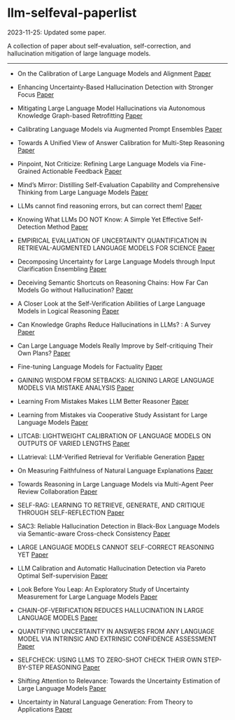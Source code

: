 # llm-selfeval-paperlist
2023-11-25: Updated some paper. 

A collection of paper about self-evaluation, self-correction, and hallucination mitigation of large language models. 

-------------------------------------

- On the Calibration of Large Language Models and Alignment
[Paper](https://arxiv.org/pdf/2311.13240.pdf)

- Enhancing Uncertainty-Based Hallucination Detection with Stronger Focus
[Paper](https://arxiv.org/pdf/2311.13230.pdf)

- Mitigating Large Language Model Hallucinations via Autonomous Knowledge Graph-based Retrofitting
[Paper](https://arxiv.org/pdf/2311.13314.pdf)

- Calibrating Language Models via Augmented Prompt Ensembles
[Paper](https://openreview.net/pdf?id=L0dc4wqbNs)

- Towards A Unified View of Answer Calibration for Multi-Step Reasoning
[Paper](https://arxiv.org/abs/2311.09101)

- Pinpoint, Not Criticize: Refining Large Language Models via Fine-Grained Actionable Feedback
[Paper](https://arxiv.org/pdf/2311.09336.pdf)

- Mind’s Mirror: Distilling Self-Evaluation Capability and Comprehensive Thinking from Large Language Models
[Paper](https://arxiv.org/abs/2311.09214)

- LLMs cannot find reasoning errors, but can correct them!
[Paper](https://arxiv.org/abs/2311.08516)

- Knowing What LLMs DO NOT Know: A Simple Yet Effective Self-Detection Method
[Paper](https://paperswithcode.com/paper/knowing-what-llms-do-not-know-a-simple-yet)

- EMPIRICAL EVALUATION OF UNCERTAINTY QUANTIFICATION IN RETRIEVAL-AUGMENTED LANGUAGE MODELS FOR SCIENCE
[Paper](https://arxiv.org/pdf/2311.09358.pdf)

- Decomposing Uncertainty for Large Language Models through Input Clarification Ensembling
[Paper](https://arxiv.org/abs/2311.08718)

- Deceiving Semantic Shortcuts on Reasoning Chains: How Far Can Models Go without Hallucination?
[Paper](https://arxiv.org/abs/2311.08718)

- A Closer Look at the Self-Verification Abilities of Large Language Models in Logical Reasoning
[Paper](https://arxiv.org/abs/2311.07954)

- Can Knowledge Graphs Reduce Hallucinations in LLMs? : A Survey
[Paper](https://arxiv.org/abs/2311.07914)

- Can Large Language Models Really Improve by Self-critiquing Their Own Plans?
[Paper](https://arxiv.org/abs/2310.08118)

- Fine-tuning Language Models for Factuality
[Paper](https://arxiv.org/abs/2311.08401)

- GAINING WISDOM FROM SETBACKS: ALIGNING LARGE LANGUAGE MODELS VIA MISTAKE ANALYSIS
[Paper](https://arxiv.org/pdf/2310.10477)

- Learning From Mistakes Makes LLM Better Reasoner
[Paper](https://arxiv.org/abs/2310.20689)

- Learning from Mistakes via Cooperative Study Assistant for Large Language Models
[Paper](https://arxiv.org/abs/2305.13829)

- LITCAB: LIGHTWEIGHT CALIBRATION OF LANGUAGE MODELS ON OUTPUTS OF VARIED LENGTHS
[Paper](https://arxiv.org/abs/2310.19208)

- LLatrieval: LLM-Verified Retrieval for Verifiable Generation
[Paper](https://arxiv.org/abs/2311.07838)

- On Measuring Faithfulness of Natural Language Explanations
[Paper](https://arxiv.org/abs/2311.07466)

- Towards Reasoning in Large Language Models via Multi-Agent Peer Review Collaboration
[Paper](https://paperswithcode.com/paper/towards-reasoning-in-large-language-models)

- SELF-RAG: LEARNING TO RETRIEVE, GENERATE, AND CRITIQUE THROUGH SELF-REFLECTION
[Paper](https://arxiv.org/abs/2310.11511)

- SAC3: Reliable Hallucination Detection in Black-Box Language Models via
Semantic-aware Cross-check Consistency
[Paper](https://paperswithcode.com/paper/sac-3-reliable-hallucination-detection-in)

- LARGE LANGUAGE MODELS CANNOT SELF-CORRECT REASONING YET
[Paper](https://arxiv.org/abs/2310.01798)

- LLM Calibration and Automatic Hallucination Detection via Pareto Optimal Self-supervision
[Paper](https://paperswithcode.com/paper/automatic-calibration-and-error-correction/review/)

- Look Before You Leap: An Exploratory Study of Uncertainty Measurement for Large Language Models
[Paper](https://arxiv.org/abs/2307.10236)

- CHAIN-OF-VERIFICATION REDUCES HALLUCINATION IN LARGE LANGUAGE MODELS
[Paper](https://arxiv.org/abs/2309.11495)

- QUANTIFYING UNCERTAINTY IN ANSWERS FROM ANY LANGUAGE MODEL VIA INTRINSIC AND EXTRINSIC CONFIDENCE ASSESSMENT
[Paper](https://paperswithcode.com/paper/quantifying-uncertainty-in-answers-from-any)

- SELFCHECK: USING LLMS TO ZERO-SHOT CHECK THEIR OWN STEP-BY-STEP REASONING
[Paper](https://arxiv.org/pdf/2308.00436.pdf)

- Shifting Attention to Relevance: Towards the Uncertainty Estimation of Large Language Models
[Paper](https://arxiv.org/abs/2307.01379)

- Uncertainty in Natural Language Generation: From Theory to Applications
[Paper](https://arxiv.org/abs/2307.15703)


